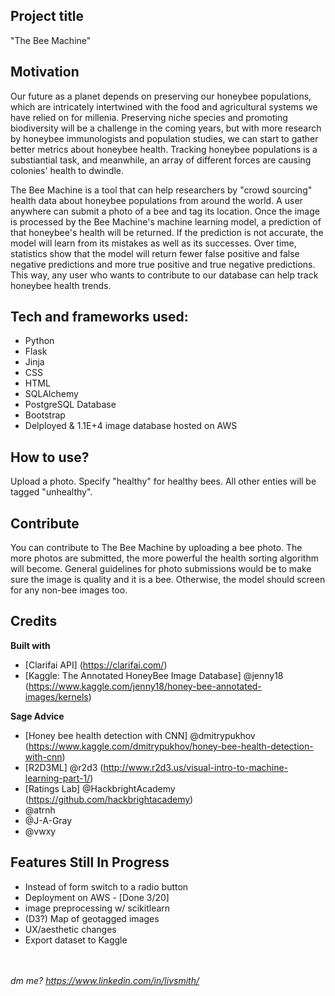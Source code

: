 ## Project title
"The Bee Machine" 

## Motivation
Our future as a planet depends on preserving our honeybee populations, which are intricately intertwined with the food and agricultural systems we have relied on for millenia. Preserving niche species and promoting biodiversity will be a challenge in the coming years, but with more research by honeybee immunologists and population studies, we can start to gather better metrics about honeybee health. Tracking honeybee populations is a substiantial task, and meanwhile, an array of different forces are causing colonies' health to dwindle. 

The Bee Machine is a tool that can help researchers by "crowd sourcing" health data about honeybee populations from around the world. A user anywhere can submit a photo of a bee and tag its location. Once the image is processed by the Bee Machine's machine learning model, a prediction of that honeybee's health will be returned. If the prediction is not accurate, the model will learn from its mistakes as well as its successes. Over time, statistics show that the model will return fewer false positive and false negative predictions and more true positive and true negative predictions. This way, any user who wants to contribute to our database can help track honeybee health trends.

## Tech and frameworks used:

- Python
- Flask
- Jinja
- CSS
- HTML
- SQLAlchemy
- PostgreSQL Database
- Bootstrap 
- Delployed & 1.1E+4 image database hosted on AWS

## How to use?
Upload a photo. Specify "healthy" for healthy bees. All other enties will be tagged "unhealthy".

## Contribute
You can contribute to The Bee Machine by uploading a bee photo. The more photos are submitted, the more powerful the health sorting algorithm will become. General guidelines for photo submissions would be to make sure the image is quality and it is a bee. Otherwise, the model should screen for any non-bee images too.

## Credits
<b>Built with</b>
- [Clarifai API] (https://clarifai.com/)
- [Kaggle: The Annotated HoneyBee Image Database] @jenny18 (https://www.kaggle.com/jenny18/honey-bee-annotated-images/kernels)

<b>Sage Advice</b>
- [Honey bee health detection with CNN] @dmitrypukhov (https://www.kaggle.com/dmitrypukhov/honey-bee-health-detection-with-cnn)
- [R2D3ML] @r2d3 (http://www.r2d3.us/visual-intro-to-machine-learning-part-1/)
- [Ratings Lab] @HackbrightAcademy (https://github.com/hackbrightacademy)
- @atrnh
- @J-A-Gray
- @vwxy

## Features Still In Progress
- Instead of form switch to a radio button
- Deployment on AWS - [Done 3/20]
- image preprocessing w/ scikitlearn
- (D3?) Map of geotagged images
- UX/aesthetic changes
- Export dataset to Kaggle

<br><br>
<i> dm me? https://www.linkedin.com/in/livsmith/ </i>
